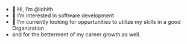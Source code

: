 - 👋 Hi, I’m @lohith
- 👀 I’m interested in software development
- 🌱 I’m currently looking for oppurtunities to utilize my skills in a good Organization
- and for the betterment of my career growth as well.


<!---
lohit4803/lohit4803 is a ✨ special ✨ repository because its `README.md` (this file) appears on your GitHub profile.
You can click the Preview link to take a look at your changes.
--->
